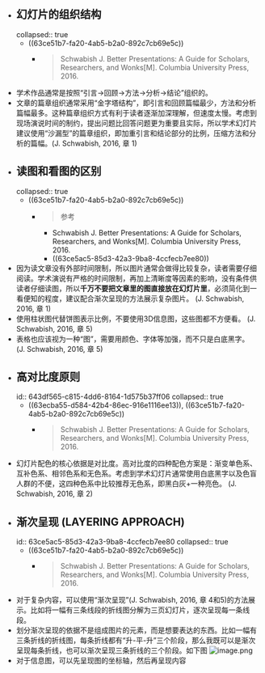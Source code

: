 - ## 幻灯片的组织结构
  collapsed:: true
	- ((63ce51b7-fa20-4ab5-b2a0-892c7cb69e5c))
		- >Schwabish J. Better Presentations: A Guide for Scholars, Researchers, and Wonks[M]. Columbia University Press, 2016.
- 学术作品通常是按照“引言->回顾->方法->分析->结论”组织的。
- 文章的篇章组织通常采用“金字塔结构”，即引言和回顾篇幅最少，方法和分析篇幅最多。这种篇章组织方式有利于读者逐渐加深理解，但速度太慢。考虑到现场演说时间的制约，提出问题比回答问题更为重要且实际，所以学术幻灯片建议使用“沙漏型”的篇章组织，即加重引言和结论部分的比例，压缩方法和分析的篇幅。(J. Schwabish, 2016, 章 1)
- ## 读图和看图的区别
  collapsed:: true
	- ((63ce51b7-fa20-4ab5-b2a0-892c7cb69e5c))
		- >参考
			- Schwabish J. Better Presentations: A Guide for Scholars, Researchers, and Wonks[M]. Columbia University Press, 2016.
			- ((63ce5ac5-85d3-42a3-9ba8-4ccfecb7ee80))
- 因为读文章没有外部时间限制，所以图片通常会做得比较复杂，读者需要仔细阅读。学术演说有严格的时间限制，再加上清晰度等因素的影响，没有条件供读者仔细读图，所以**千万不要把文章里的图直接放在幻灯片里**，必须简化到一看便知的程度，建议配合渐次呈现的方法展示复杂图片。 (J. Schwabish, 2016, 章 1)
- 使用柱状图代替饼图表示比例，不要使用3D信息图，这些图都不方便看。 (J. Schwabish, 2016, 章 5)
- 表格也应该视为一种“图”，需要用颜色、字体等加强，而不只是白底黑字。 (J. Schwabish, 2016, 章 5)
- ## 高对比度原则
  id:: 643df565-c815-4dd6-8164-1d575b37ff06
  collapsed:: true
	- ((63ecba55-d584-42b4-86ec-916e1116ee13)), ((63ce51b7-fa20-4ab5-b2a0-892c7cb69e5c))
		- >Schwabish J. Better Presentations: A Guide for Scholars, Researchers, and Wonks[M]. Columbia University Press, 2016.
- 幻灯片配色的核心依据是对比度。高对比度的四种配色方案是：渐变单色系、互补色系、相邻色系和无色系。考虑到学术幻灯片通常使用白底黑字以及色盲人群的不便，这四种色系中比较推荐无色系，即黑白灰+一种亮色。 (J. Schwabish, 2016, 章 2)
- ## 渐次呈现 (LAYERING APPROACH)
  id:: 63ce5ac5-85d3-42a3-9ba8-4ccfecb7ee80
  collapsed:: true
	- ((63ce51b7-fa20-4ab5-b2a0-892c7cb69e5c))
		- >Schwabish J. Better Presentations: A Guide for Scholars, Researchers, and Wonks[M]. Columbia University Press, 2016.
- 对于复杂内容，可以使用“渐次呈现”(J. Schwabish, 2016, 章 4和5)的方法展示。比如将一幅有三条线段的折线图分解为三页幻灯片，逐次呈现每一条线段。
- 划分渐次呈现的依据不是组成图片的元素，而是想要表达的东西。比如一幅有三条折线的折线图，每条折线都有“升-平-升”三个阶段，那么我既可以是渐次呈现每条折线，也可以渐次呈现三条折线的三个阶段。如下图
  ![image.png](../assets/image_1674469114245_0.png)
- 对于信息图，可以先呈现图的坐标轴，然后再呈现内容